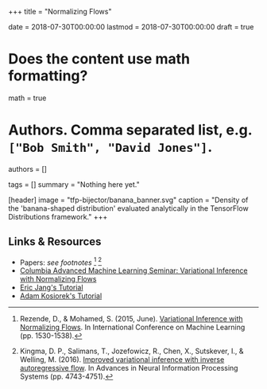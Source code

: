 +++
title = "Normalizing Flows"

date = 2018-07-30T00:00:00
lastmod = 2018-07-30T00:00:00
draft = true

# Does the content use math formatting?
math = true

# Authors. Comma separated list, e.g. `["Bob Smith", "David Jones"]`.
authors = []

tags = []
summary = "Nothing here yet."

[header]
image = "tfp-bijector/banana_banner.svg"
caption = "Density of the 'banana-shaped distribution' evaluated analytically in the TensorFlow Distributions framework."
+++

## Links & Resources

- Papers: *see footnotes* [^rezende2015variational] [^kingma2016improved]
- [Columbia Advanced Machine Learning Seminar: Variational Inference with Normalizing Flows](https://casmls.github.io/general/2016/09/25/normalizing-flows.html)
- [Eric Jang's Tutorial](https://blog.evjang.com/2018/01/nf1.html)
- [Adam Kosiorek's Tutorial](http://akosiorek.github.io/ml/2018/04/03/norm_flows.html)

[^rezende2015variational]: Rezende, D., & Mohamed, S. (2015, June). [Variational Inference with Normalizing Flows](https://arxiv.org/abs/1505.05770). In International Conference on Machine Learning (pp. 1530-1538).

[^kingma2016improved]: Kingma, D. P., Salimans, T., Jozefowicz, R., Chen, X., Sutskever, I., & Welling, M. (2016). [Improved variational inference with inverse autoregressive flow](http://papers.nips.cc/paper/6581-improved-variational-inference-with-inverse-autoregressive-flow). In Advances in Neural Information Processing Systems (pp. 4743-4751).
